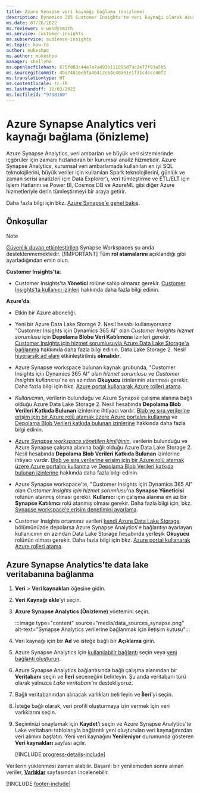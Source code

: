 ```yaml
---
title: Azure Synapse veri kaynağı bağlama (önizleme)
description: Dynamics 365 Customer Insights'te veri kaynağı olarak Azure Synapse'te veritabanı kullanın.
ms.date: 07/26/2022
ms.reviewer: v-wendysmith
ms.service: customer-insights
ms.subservice: audience-insights
ms.topic: how-to
author: mukeshpo
ms.author: mukeshpo
manager: shellyha
ms.openlocfilehash: 675fd03c44a7a7a492b111895d79c2e77f93a5b5
ms.sourcegitcommit: 4ba74816ebfa46412c64c40a61e1f31c4ccc40f2
ms.translationtype: HT
ms.contentlocale: tr-TR
ms.lasthandoff: 11/03/2022
ms.locfileid: "9738180"
---
```

# <a name="connect-an-azure-synapse-analytics-data-source-preview"></a>Azure Synapse Analytics veri kaynağı bağlama (önizleme)

Azure Synapse Analytics, veri ambarları ve büyük veri sistemlerinde içgörüler için zamanı hızlandıran bir kurumsal analiz hizmetidir. Azure Synapse Analytics, kurumsal veri ambarlamada kullanılan en iyi SQL teknolojilerini, büyük veriler için kullanılan Spark teknolojilerini, günlük ve zaman serisi analizleri için Data Explorer'ı, veri tümleştirme ve ETL/ELT için İşlem Hatlarını ve Power BI, Cosmos DB ve AzureML gibi diğer Azure hizmetleriyle derin tümleştirmeyi bir araya getirir.

Daha fazla bilgi için bkz. [Azure Synapse'e genel bakış](/azure/synapse-analytics/overview-what-is).

## <a name="prerequisites"></a>Önkoşullar

> [!NOTE]
> [Güvenlik duvarı etkinleştirilen](/azure/synapse-analytics/security/synapse-workspace-ip-firewall) Synapse Workspaces şu anda desteklenmemektedir.
> [!IMPORTANT]
> Tüm **rol atamalarını** açıklandığı gibi ayarladığından emin olun.  

**Customer Insights'ta**:

* Customer Insights'ta **Yönetici** rolüne sahip olmanız gerekir. [Customer Insights'ta kullanıcı izinleri](permissions.md#add-users) hakkında daha fazla bilgi edinin.

**Azure'da**:

- Etkin bir Azure aboneliği.

- Yeni bir Azure Data Lake Storage 2. Nesil hesabı kullanıyorsanız "Customer Insights için Dynamics 365 AI" olan *Customer Insights hizmet sorumlusu* için **Depolama Blobu Veri Katılımcısı** izinleri gerekir. [Customer Insights için hizmet sorumlusuyla Azure Data Lake Storage'a bağlanma](connect-service-principal.md) hakkında daha fazla bilgi edinin. Data Lake Storage 2. Nesil [hiyerarşik ad alanı](/azure/storage/blobs/data-lake-storage-namespace) etkinleştirilmiş **olmalıdır**.

- Azure Synapse workspace bulunan kaynak grubunda, "Customer Insights için Dynamics 365 AI" olan *hizmet sorumlusu* ve *Customer Insights kullanıcısı*'na en azından **Okuyucu** izinlerinin atanması gerekir. Daha fazla bilgi için bkz. [Azure portal kullanarak Azure rolleri atama](/azure/role-based-access-control/role-assignments-portal).

- *Kullanıcının*, verilerin bulunduğu ve Azure Synapse çalışma alanına bağlı olduğu Azure Data Lake Storage 2. Nesil hesabında **Depolama Blob Verileri Katkıda Bulunan** izinlerine ihtiyacı vardır. [Blob ve sıra verilerine erişim için bir Azure rolü atamak üzere Azure portalını kullanma](/azure/storage/common/storage-auth-aad-rbac-portal) ve [Depolama Blob Verileri katkıda bulunan izinlerine](/azure/role-based-access-control/built-in-roles#storage-blob-data-contributor) hakkında daha fazla bilgi edinin.

- *[Azure Synapse workspace yönetilen kimliğinin](/azure/synapse-analytics/security/synapse-workspace-managed-identity)*, verilerin bulunduğu ve Azure Synapse çalışma alanına bağlı olduğu Azure Data Lake Storage 2. Nesil hesabında **Depolama Blob Verileri Katkıda Bulunan** izinlerine ihtiyacı vardır. [Blob ve sıra verilerine erişim için bir Azure rolü atamak üzere Azure portalını kullanma](/azure/storage/common/storage-auth-aad-rbac-portal) ve [Depolama Blob Verileri katkıda bulunan izinlerine](/azure/role-based-access-control/built-in-roles#storage-blob-data-contributor) hakkında daha fazla bilgi edinin.

- Azure Synapse workspace'te, "Customer Insights için Dynamics 365 AI" olan *Customer Insights için hizmet sorumlusu*'na **Synapse Yöneticisi** rolünün atanmış olması gerekir. **Kullanıcı** için çalışma alanına en az bir **Synapse Katılımcı** rolü atanmış olması gerekir. Daha fazla bilgi için, bkz. [Synapse workspace'e erişim denetimini ayarlama](/azure/synapse-analytics/security/how-to-set-up-access-control).

- Customer Insights ortamınız verileri [kendi Azure Data Lake Storage](own-data-lake-storage.md) bölümünüzde depolarsa Azure Synapse Analytics'e bağlantıyı ayarlayan kullanıcının en azından Data Lake Storage hesabında yerleşik **Okuyucu** rolünün olması gerekir. Daha fazla bilgi için bkz. [Azure portal kullanarak Azure rolleri atama](/azure/role-based-access-control/role-assignments-portal).

## <a name="connect-to-the-data-lake-database-in-azure-synapse-analytics"></a>Azure Synapse Analytics'te data lake veritabanına bağlanma

1. **Veri** > **Veri kaynakları** öğesine gidin.

1. **Veri Kaynağı ekle**'yi seçin.

1. **Azure Synapse Analytics (Önizleme)** yöntemini seçin.

   :::image type="content" source="media/data_sources_synapse.png" alt-text="Synapse Analytics verilerine bağlanmak için iletişim kutusu":::
  
1. Veri kaynağı için bir **Ad** ve isteğe bağlı bir **Açıklama** girin.

1. Azure Synapse Analytics için [kullanılabilir bağlantı](connections.md) seçin veya [yeni bağlantı oluşturun](export-azure-synapse-analytics.md#set-up-connection-to-azure-synapse).

1. Azure Synapse Analytics bağlantısında bağlı çalışma alanından bir **Veritabanı** seçin ve **İleri** seçeneğini belirleyin. Şu anda veritabanı türü olarak yalnızca *Lake veritabanı*'nı destekliyoruz.

1. Bağlı veritabanından alınacak varlıkları belirleyin ve **İleri**'yi seçin.

1. İsteğe bağlı olarak, veri profili oluşturmaya izin vermek için veri varlıklarını seçin.

1. Seçiminizi onaylamak için **Kaydet**'i seçin ve Azure Synapse Analytics'te Lake veritabanı tablolarıyla bağlantılı yeni oluşturulan veri kaynağınızdan veri alımını başlatın. Yeni veri kaynağını **Yenileniyor** durumunda gösteren **Veri kaynakları** sayfası açılır.

   [!INCLUDE [progress-details-include](includes/progress-details-pane.md)]

Verilerin yüklenmesi zaman alabilir. Başarılı bir yenilemeden sonra alınan veriler, [**Varlıklar**](entities.md) sayfasından incelenebilir.

[!INCLUDE [footer-include](includes/footer-banner.md)]
